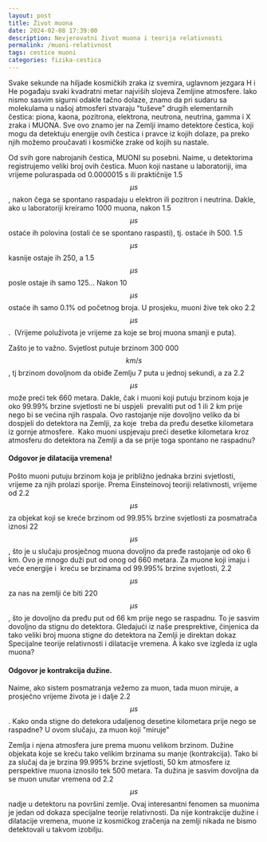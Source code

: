 ```yaml
---
layout: post
title: Život muona
date: 2024-02-08 17:39:00
description: Nevjerovatni život muona i teorija relativnosti
permalink: /muoni-relativnost
tags: cestice muoni
categories: fizika-cestica
---
```

Svake sekunde na hiljade kosmičkih zraka iz svemira, uglavnom jezgara H i He pogađaju svaki kvadratni metar najviših 
slojeva Zemljine atmosfere. Iako nismo sasvim sigurni odakle tačno dolaze, znamo da pri sudaru sa molekulama u našoj 
atmosferi stvaraju "tuševe" drugih elementarnih čestica: piona, kaona, pozitrona, elektrona, neutrona, neutrina, gamma 
i X zraka i MUONA. Sve ovo znamo jer na Zemlji imamo detektore čestica, koji mogu da detektuju energije ovih čestica i 
pravce iz kojih dolaze, pa preko njih možemo proučavati i kosmičke zrake od kojih su nastale.

Od svih gore nabrojanih čestica, MUONI su posebni. Naime, u detektorima registrujemo veliki broj ovih čestica. 
Muon koji nastane u laboratoriji, ima vrijeme poluraspada od 0.0000015 s ili praktičnije 1.5 $$\mu s$$, nakon čega se 
spontano raspadaju u elektron ili pozitron i neutrina.
Dakle, ako u laboratoriji kreiramo 1000 muona, nakon 1.5 $$\mu s$$ ostaće ih polovina (ostali će se spontano raspasti), 
tj. ostaće ih 500. 1.5 $$\mu s$$ kasnije ostaje ih 250, a 1.5 $$\mu s$$ posle ostaje ih samo 125... Nakon 10 $$\mu s$$ ostaće ih samo 0.1% 
od početnog broja. U prosjeku, muoni žive tek oko 2.2 $$\mu s$$.  (Vrijeme poluživota je vrijeme za koje se broj muona smanji e puta).

Zašto je to važno. Svjetlost putuje brzinom 300 000 $$km/s$$, tj brzinom dovoljnom da obiđe Zemlju 7 puta u jednoj sekundi,
a za 2.2 $$\mu s$$ može preći tek 660 metara. Dakle, čak i muoni koji putuju brzinom koja je oko 99.99% brzine svjetlosti ne bi 
uspjeli  prevaliti put od 1 ili 2 km prije nego bi se većina njih raspala. Ovo rastojanje nije dovoljno veliko da bi 
dospjeli do detektora na Zemlji, za koje  treba da pređu desetke kilometara iz gornje atmosfere.  
Kako muoni uspjevaju preći desetke kilometara kroz atmosferu do detektora na Zemlji a da se prije toga spontano ne raspadnu?

#### Odgovor je dilatacija vremena!
Pošto muoni putuju brzinom koja je približno jednaka brzini svjetlosti, vrijeme za njih prolazi sporije. 
Prema Einsteinovoj teoriji relativnosti, vrijeme od 2.2 $$\mu s$$ za objekat koji se kreće brzinom od 99.95% brzine svjetlosti za 
posmatrača iznosi 22 $$\mu s$$, što je u slučaju prosječnog muona dovoljno da pređe rastojanje od oko 6 km. Ovo je mnogo duži put od 
onog od 660 metara. Za muone koji imaju i veće energije i  kreću se brzinama od 99.995% brzine svjetlosti, 2.2 $$\mu s$$ za nas na 
zemlji će biti 220 $$\mu s$$, što je dovoljno da pređu put od 66 km prije nego se raspadnu. To je sasvim dovoljno da stignu do 
detektora. Gledajući iz naše presprektive, činjenica da tako veliki broj muona stigne do detektora na Zemlji je direktan 
dokaz Specijalne teorije relativnosti i dilatacije vremena.
A kako sve izgleda iz ugla muona? 

#### Odgovor je kontrakcija dužine.

Naime, ako sistem posmatranja vežemo za muon, tada muon miruje, a prosječno vrijeme života je i dalje 2.2 $$\mu s$$. 
Kako onda stigne do detekora udaljenog desetine kilometara prije nego se raspadne? U ovom slučaju, za muon koji "miruje"  

Zemlja i njena atmosfera jure prema muonu velikom brzinom. Dužine objekata koje se kreću tako velikim brzinama su manje 
(kontrakcija). Tako bi za slučaj da je brzina 99.995% brzine svjetlosti, 50 km atmosfere iz perspektive muona iznosilo 
tek 500 metara. Ta dužina je sasvim dovoljna da se muon unutar vremena od 2.2 $$\mu s$$ nadje u detektoru na površini zemlje.
Ovaj interesantni fenomen sa muonima je jedan od dokaza specijalne teorije relativnosti. Da nije kontrakcije dužine i 
dilatacije vremena, muone iz kosmičkog zračenja na zemlji nikada ne bismo detektovali u takvom izobilju.
